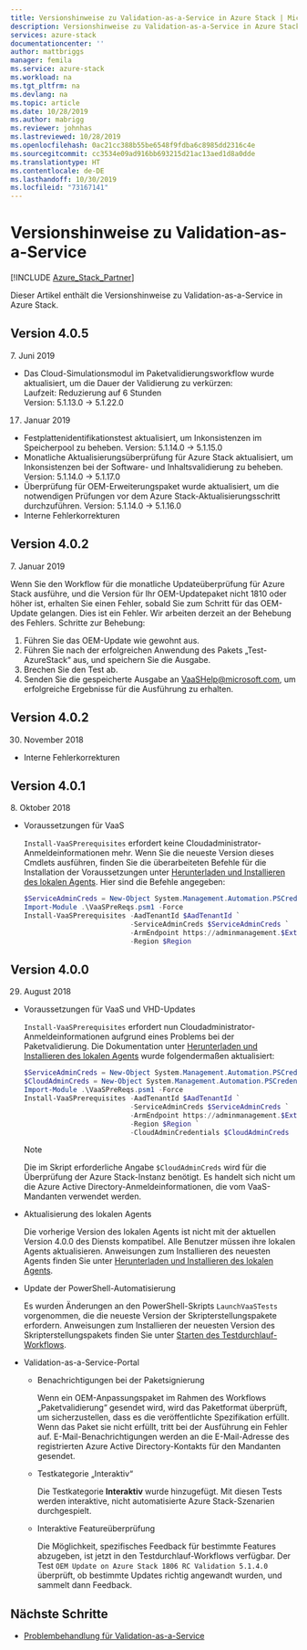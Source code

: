 ```yaml
---
title: Versionshinweise zu Validation-as-a-Service in Azure Stack | Microsoft-Dokumentation
description: Versionshinweise zu Validation-as-a-Service in Azure Stack
services: azure-stack
documentationcenter: ''
author: mattbriggs
manager: femila
ms.service: azure-stack
ms.workload: na
ms.tgt_pltfrm: na
ms.devlang: na
ms.topic: article
ms.date: 10/28/2019
ms.author: mabrigg
ms.reviewer: johnhas
ms.lastreviewed: 10/28/2019
ms.openlocfilehash: 0ac21cc388b55be6548f9fdba6c8985dd2316c4e
ms.sourcegitcommit: cc3534e09ad916bb693215d21ac13aed1d8a0dde
ms.translationtype: HT
ms.contentlocale: de-DE
ms.lasthandoff: 10/30/2019
ms.locfileid: "73167141"
---
```

# <a name="release-notes-for-validation-as-a-service"></a>Versionshinweise zu Validation-as-a-Service

[!INCLUDE [Azure_Stack_Partner](./includes/azure-stack-partner-appliesto.md)]

Dieser Artikel enthält die Versionshinweise zu Validation-as-a-Service in Azure Stack.

## <a name="version-405"></a>Version 4.0.5

7\. Juni 2019

- Das Cloud-Simulationsmodul im Paketvalidierungsworkflow wurde aktualisiert, um die Dauer der Validierung zu verkürzen:  
    Laufzeit: Reduzierung auf 6 Stunden  
    Version: 5.1.13.0 -> 5.1.22.0  


17. Januar 2019

- Festplattenidentifikationstest aktualisiert, um Inkonsistenzen im Speicherpool zu beheben. Version: 5.1.14.0 -> 5.1.15.0
- Monatliche Aktualisierungsüberprüfung für Azure Stack aktualisiert, um Inkonsistenzen bei der Software- und Inhaltsvalidierung zu beheben. Version: 5.1.14.0 -> 5.1.17.0
- Überprüfung für OEM-Erweiterungspaket wurde aktualisiert, um die notwendigen Prüfungen vor dem Azure Stack-Aktualisierungsschritt durchzuführen. Version: 5.1.14.0 -> 5.1.16.0
- Interne Fehlerkorrekturen

## <a name="version-402"></a>Version 4.0.2

7\. Januar 2019

Wenn Sie den Workflow für die monatliche Updateüberprüfung für Azure Stack ausführe, und die Version für Ihr OEM-Updatepaket nicht 1810 oder höher ist, erhalten Sie einen Fehler, sobald Sie zum Schritt für das OEM-Update gelangen. Dies ist ein Fehler. Wir arbeiten derzeit an der Behebung des Fehlers. Schritte zur Behebung:

1. Führen Sie das OEM-Update wie gewohnt aus.
2. Führen Sie nach der erfolgreichen Anwendung des Pakets „Test-AzureStack“ aus, und speichern Sie die Ausgabe.
3. Brechen Sie den Test ab.
4. Senden Sie die gespeicherte Ausgabe an VaaSHelp@microsoft.com, um erfolgreiche Ergebnisse für die Ausführung zu erhalten.

## <a name="version-402"></a>Version 4.0.2

30. November 2018

- Interne Fehlerkorrekturen

## <a name="version-401"></a>Version 4.0.1

8\. Oktober 2018

- Voraussetzungen für VaaS

    `Install-VaaSPrerequisites` erfordert keine Cloudadministrator-Anmeldeinformationen mehr. Wenn Sie die neueste Version dieses Cmdlets ausführen, finden Sie die überarbeiteten Befehle für die Installation der Voraussetzungen unter [Herunterladen und Installieren des lokalen Agents](azure-stack-vaas-local-agent.md#download-and-install-the-local-agent). Hier sind die Befehle angegeben:

    ```powershell
    $ServiceAdminCreds = New-Object System.Management.Automation.PSCredential "<aadServiceAdminUser>", (ConvertTo-SecureString "<aadServiceAdminPassword>" -AsPlainText -Force)
    Import-Module .\VaaSPreReqs.psm1 -Force
    Install-VaaSPrerequisites -AadTenantId $AadTenantId `
                              -ServiceAdminCreds $ServiceAdminCreds `
                              -ArmEndpoint https://adminmanagement.$ExternalFqdn `
                              -Region $Region
    ```

## <a name="version-400"></a>Version 4.0.0

29. August 2018

- Voraussetzungen für VaaS und VHD-Updates

    `Install-VaaSPrerequisites` erfordert nun Cloudadministrator-Anmeldeinformationen aufgrund eines Problems bei der Paketvalidierung. Die Dokumentation unter [Herunterladen und Installieren des lokalen Agents](azure-stack-vaas-local-agent.md#download-and-install-the-local-agent) wurde folgendermaßen aktualisiert:

    ```powershell
    $ServiceAdminCreds = New-Object System.Management.Automation.PSCredential "<aadServiceAdminUser>", (ConvertTo-SecureString "<aadServiceAdminPassword>" -AsPlainText -Force)
    $CloudAdminCreds = New-Object System.Management.Automation.PSCredential "<cloudAdminDomain\username>", (ConvertTo-SecureString "<cloudAdminPassword>" -AsPlainText -Force)
    Import-Module .\VaaSPreReqs.psm1 -Force
    Install-VaaSPrerequisites -AadTenantId $AadTenantId `
                              -ServiceAdminCreds $ServiceAdminCreds `
                              -ArmEndpoint https://adminmanagement.$ExternalFqdn `
                              -Region $Region `
                              -CloudAdminCredentials $CloudAdminCreds
    ```
    > [!NOTE]
    > Die im Skript erforderliche Angabe `$CloudAdminCreds` wird für die Überprüfung der Azure Stack-Instanz benötigt. Es handelt sich nicht um die Azure Active Directory-Anmeldeinformationen, die vom VaaS-Mandanten verwendet werden.

- Aktualisierung des lokalen Agents

    Die vorherige Version des lokalen Agents ist nicht mit der aktuellen Version 4.0.0 des Diensts kompatibel. Alle Benutzer müssen ihre lokalen Agents aktualisieren. Anweisungen zum Installieren des neuesten Agents finden Sie unter [Herunterladen und Installieren des lokalen Agents](azure-stack-vaas-local-agent.md#download-and-install-the-local-agent).

- Update der PowerShell-Automatisierung

    Es wurden Änderungen an den PowerShell-Skripts `LaunchVaaSTests` vorgenommen, die die neueste Version der Skripterstellungspakete erfordern. Anweisungen zum Installieren der neuesten Version des Skripterstellungspakets finden Sie unter [Starten des Testdurchlauf-Workflows](azure-stack-vaas-automate-with-powershell.md#launch-the-test-pass-workflow).

- Validation-as-a-Service-Portal

  - Benachrichtigungen bei der Paketsignierung

    Wenn ein OEM-Anpassungspaket im Rahmen des Workflows „Paketvalidierung“ gesendet wird, wird das Paketformat überprüft, um sicherzustellen, dass es die veröffentlichte Spezifikation erfüllt. Wenn das Paket sie nicht erfüllt, tritt bei der Ausführung ein Fehler auf. E-Mail-Benachrichtigungen werden an die E-Mail-Adresse des registrierten Azure Active Directory-Kontakts für den Mandanten gesendet.

  - Testkategorie „Interaktiv“

    Die Testkategorie **Interaktiv** wurde hinzugefügt. Mit diesen Tests werden interaktive, nicht automatisierte Azure Stack-Szenarien durchgespielt.

  - Interaktive Featureüberprüfung

    Die Möglichkeit, spezifisches Feedback für bestimmte Features abzugeben, ist jetzt in den Testdurchlauf-Workflows verfügbar. Der Test `OEM Update on Azure Stack 1806 RC Validation 5.1.4.0` überprüft, ob bestimmte Updates richtig angewandt wurden, und sammelt dann Feedback.

## <a name="next-steps"></a>Nächste Schritte

- [Problembehandlung für Validation-as-a-Service](azure-stack-vaas-troubleshoot.md)
